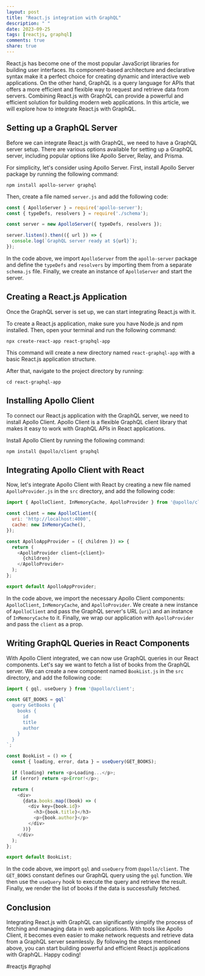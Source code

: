 ```yaml
---
layout: post
title: "React.js integration with GraphQL"
description: " "
date: 2023-09-25
tags: [reactjs, graphql]
comments: true
share: true
---
```


React.js has become one of the most popular JavaScript libraries for building user interfaces. Its component-based architecture and declarative syntax make it a perfect choice for creating dynamic and interactive web applications. On the other hand, GraphQL is a query language for APIs that offers a more efficient and flexible way to request and retrieve data from servers. Combining React.js with GraphQL can provide a powerful and efficient solution for building modern web applications. In this article, we will explore how to integrate React.js with GraphQL.

## Setting up a GraphQL Server

Before we can integrate React.js with GraphQL, we need to have a GraphQL server setup. There are various options available for setting up a GraphQL server, including popular options like Apollo Server, Relay, and Prisma.

For simplicity, let's consider using Apollo Server. First, install Apollo Server package by running the following command:

```shell
npm install apollo-server graphql
```

Then, create a file named `server.js` and add the following code:

```javascript
const { ApolloServer } = require('apollo-server');
const { typeDefs, resolvers } = require('./schema');

const server = new ApolloServer({ typeDefs, resolvers });

server.listen().then(({ url }) => {
  console.log(`GraphQL server ready at ${url}`);
});
```

In the code above, we import `ApolloServer` from the `apollo-server` package and define the `typeDefs` and `resolvers` by importing them from a separate `schema.js` file. Finally, we create an instance of `ApolloServer` and start the server.

## Creating a React.js Application

Once the GraphQL server is set up, we can start integrating React.js with it.

To create a React.js application, make sure you have Node.js and npm installed. Then, open your terminal and run the following command:

```shell
npx create-react-app react-graphql-app
```

This command will create a new directory named `react-graphql-app` with a basic React.js application structure.

After that, navigate to the project directory by running:

```shell
cd react-graphql-app
```

## Installing Apollo Client

To connect our React.js application with the GraphQL server, we need to install Apollo Client. Apollo Client is a flexible GraphQL client library that makes it easy to work with GraphQL APIs in React applications.

Install Apollo Client by running the following command:

```shell
npm install @apollo/client graphql
```

## Integrating Apollo Client with React

Now, let's integrate Apollo Client with React by creating a new file named `ApolloProvider.js` in the `src` directory, and add the following code:

```javascript
import { ApolloClient, InMemoryCache, ApolloProvider } from '@apollo/client';

const client = new ApolloClient({
  uri: 'http://localhost:4000',
  cache: new InMemoryCache(),
});

const ApolloAppProvider = ({ children }) => {
  return (
    <ApolloProvider client={client}>
      {children}
    </ApolloProvider>
  );
};

export default ApolloAppProvider;
```

In the code above, we import the necessary Apollo Client components: `ApolloClient`, `InMemoryCache`, and `ApolloProvider`. We create a new instance of `ApolloClient` and pass the GraphQL server's URL (`uri`) and an instance of `InMemoryCache` to it. Finally, we wrap our application with `ApolloProvider` and pass the `client` as a prop.

## Writing GraphQL Queries in React Components

With Apollo Client integrated, we can now use GraphQL queries in our React components. Let's say we want to fetch a list of books from the GraphQL server. We can create a new component named `BookList.js` in the `src` directory, and add the following code:

```javascript
import { gql, useQuery } from '@apollo/client';

const GET_BOOKS = gql`
  query GetBooks {
    books {
      id
      title
      author
    }
  }
`;

const BookList = () => {
  const { loading, error, data } = useQuery(GET_BOOKS);

  if (loading) return <p>Loading...</p>;
  if (error) return <p>Error!</p>;

  return (
    <div>
      {data.books.map((book) => (
        <div key={book.id}>
          <h3>{book.title}</h3>
          <p>{book.author}</p>
        </div>
      ))}
    </div>
  );
};

export default BookList;
```

In the code above, we import `gql` and `useQuery` from `@apollo/client`. The `GET_BOOKS` constant defines our GraphQL query using the `gql` function. We then use the `useQuery` hook to execute the query and retrieve the result. Finally, we render the list of books if the data is successfully fetched.

## Conclusion

Integrating React.js with GraphQL can significantly simplify the process of fetching and managing data in web applications. With tools like Apollo Client, it becomes even easier to make network requests and retrieve data from a GraphQL server seamlessly. By following the steps mentioned above, you can start building powerful and efficient React.js applications with GraphQL. Happy coding!

#reactjs #graphql
